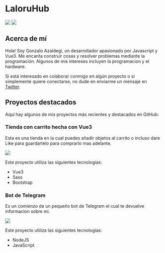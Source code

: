 # LaloruHub

[![](https://img.shields.io/github/followers/laloruhub.svg?style=flat-square)](https://github.com/LaloruHub)
[![](https://img.shields.io/github/last-commit/laloruhub/vue3-personal-shop.svg?style=flat-square)](https://github.com/laloruhub/vue3-personal-shop)

## Acerca de mí

Hola! Soy Gonzalo Azaldegi, un desarrollador apasionado por Javascript y Vue3. Me encanta construir cosas y resolver problemas mediante la programación. Algunos de mis intereses incluyen la programacion y el hardware.

Si está interesado en colaborar conmigo en algún proyecto o si simplemente quiere conectarse, no dude en enviarme un mensaje en [Twitter](https://twitter.com/g_azaldegi).

## Proyectos destacados

Aquí hay algunos de mis proyectos más recientes y destacados en GitHub: 

### Tienda con carrito hecha con Vue3
Esta es una tienda en la cual puedes añadir objetos al carrito o incluso dare Like para guardartelo para comprarlo mas adelante.

[![](https://img.shields.io/github/last-commit/laloruhub/vue3-personal-shop.svg?style=flat-square)](https://github.com/laloruhub/vue3-personal-shop)

Este proyecto utiliza las siguientes tecnologías:
- Vue3
- Sass
- Bootstrap

### Bot de Telegram
Es un comienzo de un pequeño bot de Telegram el cual te devuelve informacion sobre mi.

[![](https://img.shields.io/github/last-commit/laloruhub/node-bot-telegram.svg?style=flat-square)](https://github.com/laloruhub/node-bot-telegram)

Este proyecto utiliza las siguientes tecnologías:
- NodeJS
- JavaScript
